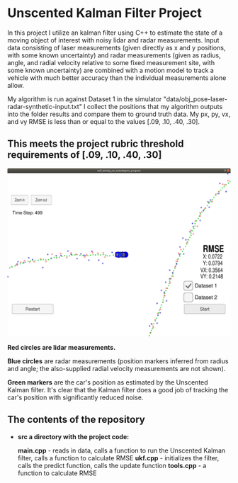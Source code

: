 
# Unscented Kalman Filter Project
In this project I utilize an kalman filter using C++ to estimate the state of a moving object of interest with noisy lidar and radar measurements. Input data consisting of laser measurements (given directly as x and y positions, with some known uncertainty) and radar measurements (given as radius, angle, and radial velocity relative to some fixed measurement site, with some known uncertainty) are combined with a motion model to track a vehicle with much better accuracy than the individual measurements alone allow.

My algorithm is run against Dataset 1 in the simulator "data/obj_pose-laser-radar-synthetic-input.txt" I collect the positions that my algorithm outputs into the folder results and compare them to ground truth data. My px, py, vx, and vy RMSE is less than or equal to the values [.09, .10, .40, .30]. 


## This meets the project rubric threshold requirements of [.09, .10, .40, .30]

![Image of RMSE 2](images/ukf_tracking.png)

**Red circles are lidar measurements.**

**Blue circles** are radar measurements (position markers inferred from radius and angle; the also-supplied radial velocity measurements are not shown).

**Green markers** are the car's position as estimated by the Unscented Kalman filter. It's clear that the Kalman filter does a good job of tracking the car's position with significantly reduced noise.



## The contents of the repository

 - **src a directory with the project code:**

    **main.cpp** - reads in data, calls a function to run the Unscented Kalman filter, calls a function to calculate RMSE
    **ukf.cpp** - initializes the filter, calls the predict function, calls the update function
    **tools.cpp** - a function to calculate RMSE


